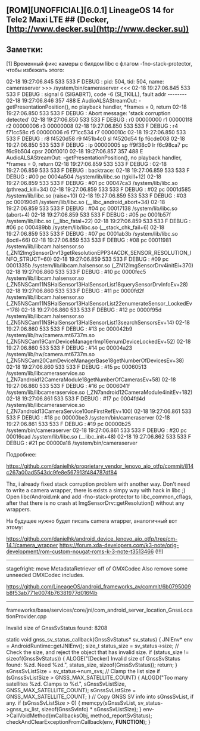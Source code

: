 ## [ROM][UNOFFICIAL][6.0.1] LineageOS 14 for Tele2 Maxi LTE ## (Decker, [http://www.decker.su](http://www.decker.su))

Заметки:
--------
[1] Временный фикс камеры с билдом libc с флагом -fno-stack-protector, чтобы избежать этого:

02-18 19:27:06.845   533   533 F DEBUG   : pid: 504, tid: 504, name: cameraserver  >>> /system/bin/cameraserver <<<
02-18 19:27:06.845   533   533 F DEBUG   : signal 6 (SIGABRT), code -6 (SI_TKILL), fault addr --------
02-18 19:27:06.846   357   488 E AudioALSAStreamOut: -getPresentationPosition(), no playback handler, *frames = 0, return
02-18 19:27:06.850   533   533 F DEBUG   : Abort message: 'stack corruption detected'
02-18 19:27:06.850   533   533 F DEBUG   :     r0 00000000  r1 000001f8  r2 00000006  r3 00000008
02-18 19:27:06.850   533   533 F DEBUG   :     r4 f71cc58c  r5 00000006  r6 f71cc534  r7 0000010c
02-18 19:27:06.850   533   533 F DEBUG   :     r8 f4520d58  r9 f451b4c0  sl f4520d54  fp f6cde008
02-18 19:27:06.850   533   533 F DEBUG   :     ip 00000005  sp ff9f38c0  lr f6c98ca7  pc f6c9b504  cpsr 200f0010
02-18 19:27:06.857   357   488 E AudioALSAStreamOut: -getPresentationPosition(), no playback handler, *frames = 0, return
02-18 19:27:06.859   533   533 F DEBUG   : 
02-18 19:27:06.859   533   533 F DEBUG   : backtrace:
02-18 19:27:06.859   533   533 F DEBUG   :     #00 pc 0004a504  /system/lib/libc.so (tgkill+12)
02-18 19:27:06.859   533   533 F DEBUG   :     #01 pc 00047ca3  /system/lib/libc.so (pthread_kill+34)
02-18 19:27:06.859   533   533 F DEBUG   :     #02 pc 0001d585  /system/lib/libc.so (raise+10)
02-18 19:27:06.859   533   533 F DEBUG   :     #03 pc 000190d1  /system/lib/libc.so (__libc_android_abort+34)
02-18 19:27:06.859   533   533 F DEBUG   :     #04 pc 00017138  /system/lib/libc.so (abort+4)
02-18 19:27:06.859   533   533 F DEBUG   :     #05 pc 0001b57f  /system/lib/libc.so (__libc_fatal+22)
02-18 19:27:06.859   533   533 F DEBUG   :     #06 pc 000489bb  /system/lib/libc.so (__stack_chk_fail+6)
02-18 19:27:06.859   533   533 F DEBUG   :     #07 pc 0001ab3b  /system/lib/libc.so (ioctl+66)
02-18 19:27:06.859   533   533 F DEBUG   :     #08 pc 00011981  /system/lib/libcam.halsensor.so (_ZN12ImgSensorDrv13getResolutionEPP34ACDK_SENSOR_RESOLUTION_INFO_STRUCT+60)
02-18 19:27:06.859   533   533 F DEBUG   :     #09 pc 0001335b  /system/lib/libcam.halsensor.so (_ZN12ImgSensorDrv4initEi+370)
02-18 19:27:06.860   533   533 F DEBUG   :     #10 pc 0000fec5  /system/lib/libcam.halsensor.so (_ZN5NSCam11NSHalSensor13HalSensorList18querySensorDrvInfoEv+28)
02-18 19:27:06.860   533   533 F DEBUG   :     #11 pc 0000fd2f  /system/lib/libcam.halsensor.so (_ZN5NSCam11NSHalSensor13HalSensorList22enumerateSensor_LockedEv+178)
02-18 19:27:06.860   533   533 F DEBUG   :     #12 pc 0000f95d  /system/lib/libcam.halsensor.so (_ZN5NSCam11NSHalSensor13HalSensorList13searchSensorsEv+14)
02-18 19:27:06.860   533   533 F DEBUG   :     #13 pc 000042b9  /system/lib/hw/camera.mt6737m.so (_ZN5NSCam19CamDeviceManagerImp16enumDeviceLockedEv+52)
02-18 19:27:06.860   533   533 F DEBUG   :     #14 pc 00004a23  /system/lib/hw/camera.mt6737m.so (_ZN5NSCam20CamDeviceManagerBase18getNumberOfDevicesEv+38)
02-18 19:27:06.860   533   533 F DEBUG   :     #15 pc 00060513  /system/lib/libcameraservice.so (_ZN7android12CameraModule18getNumberOfCamerasEv+58)
02-18 19:27:06.860   533   533 F DEBUG   :     #16 pc 0006041f  /system/lib/libcameraservice.so (_ZN7android12CameraModule4initEv+182)
02-18 19:27:06.861   533   533 F DEBUG   :     #17 pc 0004fd4d  /system/lib/libcameraservice.so (_ZN7android13CameraService10onFirstRefEv+100)
02-18 19:27:06.861   533   533 F DEBUG   :     #18 pc 00000be3  /system/bin/cameraserver
02-18 19:27:06.861   533   533 F DEBUG   :     #19 pc 00000b25  /system/bin/cameraserver
02-18 19:27:06.861   533   533 F DEBUG   :     #20 pc 00016cad  /system/lib/libc.so (__libc_init+48)
02-18 19:27:06.862   533   533 F DEBUG   :     #21 pc 00000a18  /system/bin/cameraserver

Подробнее:

https://github.com/danielhk/proprietary_vendor_lenovo_aio_otfp/commit/814c267a00ad5543dc9fe8e567913f484787df84

Thx, i already fixed stack corruption problem with another way. Don't need to write a camera wrapper, there is exists a simpy way with hack in libc ;) 
Open libc/Android.mk and add -fno-stack-protector to libc_common_cflags, after that there is no crash at ImgSensorDrv::getResolution() without any wrappers.

На будущее нужно будет писать camera wrapper, аналогичный вот этому:

https://github.com/danielhk/android_device_lenovo_aio_otfp/tree/cm-14.1/camera_wrapper
https://forum.xda-developers.com/k3-note/orig-development/rom-custom-nougat-roms-k-3-note-t3513466 (!!!)

---

stagefright: move MetadataRetriever off of OMXCodec
Also remove some unneeded OMXCodec includes.

https://github.com/LineageOS/android_frameworks_av/commit/6b0795009b8f53ab771e0074b76381977d016f4b

---

frameworks/base/services/core/jni/com_android_server_location_GnssLocationProvider.cpp 

Invalid size of GnssSvStatus found: 8208

static void gnss_sv_status_callback(GnssSvStatus* sv_status) {
    JNIEnv* env = AndroidRuntime::getJNIEnv();
    size_t status_size = sv_status->size;
    // Check the size, and reject the object that has invalid size.
    if (status_size != sizeof(GnssSvStatus)) {
        ALOGE("[Decker] Invalid size of GnssSvStatus found: %zd. Need %zd.", status_size, sizeof(GnssSvStatus));
        return;
    }
    sGnssSvListSize = sv_status->num_svs;
    // Clamp the list size
    if (sGnssSvListSize > GNSS_MAX_SATELLITE_COUNT) {
        ALOGD("Too many satellites %zd. Clamps to %d.",
              sGnssSvListSize,
              GNSS_MAX_SATELLITE_COUNT);
        sGnssSvListSize = GNSS_MAX_SATELLITE_COUNT;
    }
    // Copy GNSS SV info into sGnssSvList, if any.
    if (sGnssSvListSize > 0) {
        memcpy(sGnssSvList,
               sv_status->gnss_sv_list,
               sizeof(GnssSvInfo) * sGnssSvListSize);
    }
    env->CallVoidMethod(mCallbacksObj, method_reportSvStatus);
    checkAndClearExceptionFromCallback(env, __FUNCTION__);
}

